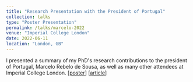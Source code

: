 ```yaml
---
title: "Research Presentation with the President of Portugal"
collection: talks
type: "Poster Presentation"
permalink: /talks/marcelo-2022
venue: "Imperial College London"
date: 2022-06-11
location: "London, GB"
---
```


I presented a summary of my PhD's research contributions to the president of Portugal, Marcelo Rebelo de Sousa, as well as many other attendees at Imperial College London. [[poster](https://drive.google.com/file/d/18n1nKvC7_EMzhGASrL8zeWI00wToc1bk/view?usp=sharing)] [[article](https://www.imperial.ac.uk/news/237214/portugal-president-marcelo-rebelo-sousa-visits/)]
